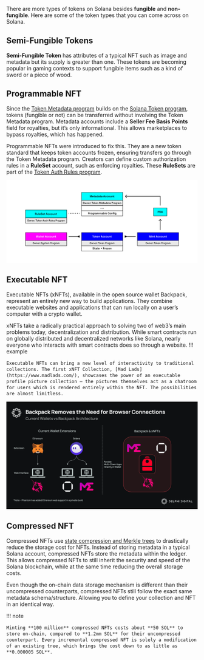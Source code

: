 There are more types of tokens on Solana besides **fungible** and **non-fungible**. Here are some of the token types that you can come across on Solana.

## Semi-Fungible Tokens

**Semi-Fungible Token** has attributes of a typical NFT such as image and metadata but its supply is greater than one. These tokens are becoming popular in gaming contexts to support fungible items such as a kind of sword or a piece of wood.

## Programmable NFT

Since the [Token Metadata program](./token-metadata-program.md) builds on the [Solana Token program](../../chapter4/token-program.md), tokens (fungible or not) can be transferred without involving the Token Metadata program. Metadata accounts include a **Seller Fee Basis Points** field for royalties, but it’s only informational. This allows marketplaces to bypass royalties, which has happened.

Programmable NFTs were introduced to fix this. They are a new token standard that keeps token accounts frozen, ensuring transfers go through the Token Metadata program. Creators can define custom authorization rules in a **RuleSet** account, such as enforcing royalties. These **RuleSets** are part of the [Token Auth Rules program](https://developers.metaplex.com/token-auth-rules).

![Blockchain](../../../images/programmable.png)

## Executable NFT

Executable NFTs (xNFTs), available in the open source wallet Backpack, represent an entirely new way to build applications. They combine executable websites and applications that can run locally on a user’s computer with a crypto wallet.

xNFTs take a radically practical approach to solving two of web3’s main problems today, decentralization and distribution. While smart contracts run on globally distributed and decentralized networks like Solana, nearly everyone who interacts with smart contracts does so through a website.
!!! example

    Executable NFTs can bring a new level of interactivity to traditional collections. The first xNFT Collection, [Mad Lads](https://www.madlads.com/), showcases the power of an executable profile picture collection — the pictures themselves act as a chatroom for users which is rendered entirely within the NFT. The possibilities are almost limitless.

![Blockchain](../../../images/xnfts.png)

## Compressed NFT

Compressed NFTs use [state compression and Merkle trees](../../chapter4/account-compression-program.md) to drastically reduce the storage cost for NFTs. Instead of storing metadata in a typical Solana account, compressed NFTs store the metadata within the ledger. This allows compressed NFTs to still inherit the security and speed of the Solana blockchain, while at the same time reducing the overall storage costs.

Even though the on-chain data storage mechanism is different than their uncompressed counterparts, compressed NFTs still follow the exact same metadata schema/structure. Allowing you to define your collection and NFT in an identical way.

!!! note

    Minting **100 million** compressed NFTs costs about **50 SOL** to store on-chain, compared to **1.2mm SOL** for their uncompressed counterpart. Every incremental compressed NFT is solely a modification of an existing tree, which brings the cost down to as little as **0.000005 SOL**.
